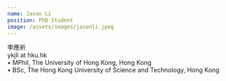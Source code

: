 ```yaml
---
name: Jason Li  
position: PhD Student  
image: /assets/images/jasonli.jpeg
---
```

李應祈    
ykjli at hku.hk    
• MPhil, The University of Hong Kong, Hong Kong  
• BSc, The Hong Kong University of Science and Technology, Hong Kong  
